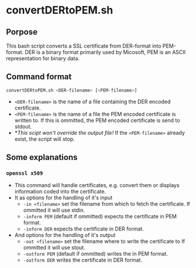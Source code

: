 # convertDERtoPEM.sh

## Porpose

This bash script converts a SSL certificate from DER-format into PEM-format.
DER is a binary format primarily used by Micosoft, PEM is an ASCII representation for binary data.

## Command format

```bash
convertDERtoPEM.sh <DER-filename> [<PEM-filename>]
```

* `<DER-filename>` is the name of a file containing the DER encoded certificate.
* `<PEM-filename>` is the name of a file the PEM encoded certificate is written to.
  If this is ommitted, the PEM encoded certificate is send to stdout.
* **This scipt won't override the output file!*
  If the `<PEM-filename>` already exist, the script will stop.

## Some explanations

### `openssl x509`

* This command will handle certificates, e.g. convert them or displays information coded into the certificate.
* It as options for the handling of it's input
  * `-in <filename>` set the filename from which to fetch the certificate.
    If ommitted it will use stdin.
  * `-inform PEM` (default if ommitted) expects the certificate in PEM format.
  * `-inform DER` expects the certificate in DER format.
* And options for the handling of it's output
  * `-out <filename>` set the filename where to write the certificate to
    If ommitted it will use stout.
  * `-outform PEM` (default if ommitted) writes the in PEM format.
  * `-outform DER` writes the certificate in DER format.


